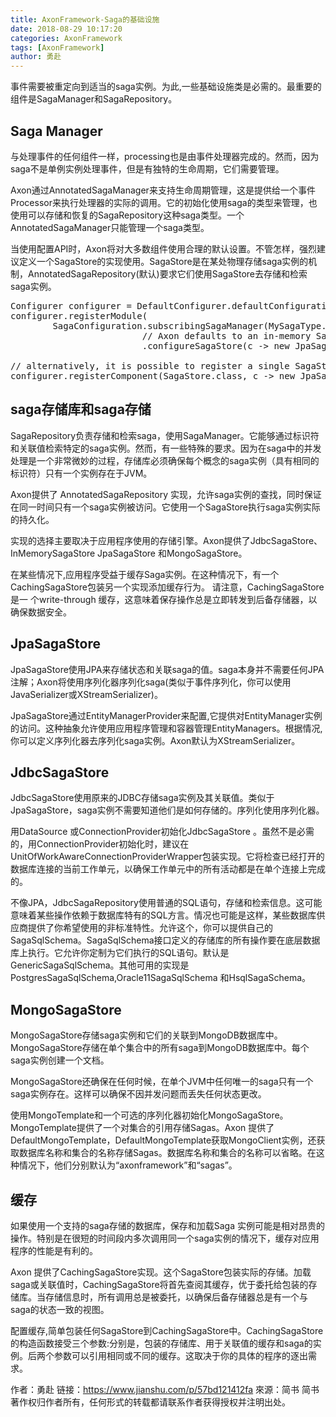 ```yaml
---
title: AxonFramework-Saga的基础设施
date: 2018-08-29 10:17:20
categories: AxonFramework
tags: [AxonFramework]
author: 勇赴
---
```


事件需要被重定向到适当的saga实例。为此,一些基础设施类是必需的。最重要的组件是SagaManager和SagaRepository。

<!-- more -->

## Saga Manager

与处理事件的任何组件一样，processing也是由事件处理器完成的。然而，因为saga不是单例实例处理事件，但是有独特的生命周期，它们需要管理。

Axon通过AnnotatedSagaManager来支持生命周期管理，这是提供给一个事件Processor来执行处理器的实际的调用。它的初始化使用saga的类型来管理，也使用可以存储和恢复的SagaRepository这种saga类型。一个AnnotatedSagaManager只能管理一个saga类型。

当使用配置API时，Axon将对大多数组件使用合理的默认设置。不管怎样，强烈建议定义一个SagaStore的实现使用。SagaStore是在某处物理存储saga实例的机制，AnnotatedSagaRepository(默认)要求它们使用SagaStore去存储和检索saga实例。

<pre>
Configurer configurer = DefaultConfigurer.defaultConfiguration();
configurer.registerModule(
        SagaConfiguration.subscribingSagaManager(MySagaType.class)
                         // Axon defaults to an in-memory SagaStore, defining another is recommended
                         .configureSagaStore(c -> new JpaSagaStore(...)));

// alternatively, it is possible to register a single SagaStore for all Saga types:
configurer.registerComponent(SagaStore.class, c -> new JpaSagaStore(...));
</pre>

## saga存储库和saga存储

SagaRepository负责存储和检索saga，使用SagaManager。它能够通过标识符和关联值检索特定的saga实例。然而，有一些特殊的要求。因为在saga中的并发处理是一个非常微妙的过程，存储库必须确保每个概念的saga实例（具有相同的标识符）只有一个实例存在于JVM。

Axon提供了 AnnotatedSagaRepository 实现，允许saga实例的查找，同时保证在同一时间只有一个saga实例被访问。它使用一个SagaStore执行saga实例实际的持久化。

实现的选择主要取决于应用程序使用的存储引擎。Axon提供了JdbcSagaStore、InMemorySagaStore JpaSagaStore 和MongoSagaStore。

在某些情况下,应用程序受益于缓存Saga实例。在这种情况下，有一个CachingSagaStore包装另一个实现添加缓存行为。
请注意，CachingSagaStore 是一 个write-through 缓存，这意味着保存操作总是立即转发到后备存储器，以确保数据安全。

## JpaSagaStore

JpaSagaStore使用JPA来存储状态和关联saga的值。saga本身并不需要任何JPA注解；Axon将使用序列化器序列化saga(类似于事件序列化，你可以使用JavaSerializer或XStreamSerializer)。

JpaSagaStore通过EntityManagerProvider来配置,它提供对EntityManager实例的访问。这种抽象允许使用应用程序管理和容器管理EntityManagers。根据情况,你可以定义序列化器去序列化saga实例。Axon默认为XStreamSerializer。

## JdbcSagaStore

JdbcSagaStore使用原来的JDBC存储saga实例及其关联值。类似于JpaSagaStore，saga实例不需要知道他们是如何存储的。序列化使用序列化器。

用DataSource 或ConnectionProvider初始化JdbcSagaStore 。虽然不是必需的，用ConnectionProvider初始化时，建议在UnitOfWorkAwareConnectionProviderWrapper包装实现。它将检查已经打开的数据库连接的当前工作单元，以确保工作单元中的所有活动都是在单个连接上完成的。

不像JPA，JdbcSagaRepository使用普通的SQL语句，存储和检索信息。这可能意味着某些操作依赖于数据库特有的SQL方言。情况也可能是这样，某些数据库供应商提供了你希望使用的非标准特性。允许这个，你可以提供自己的SagaSqlSchema。SagaSqlSchema接口定义的存储库的所有操作要在底层数据库上执行。它允许你定制为它们执行的SQL语句。默认是GenericSagaSqlSchema。其他可用的实现是PostgresSagaSqlSchema,Oracle11SagaSqlSchema 和HsqlSagaSchema。

## MongoSagaStore

MongoSagaStore存储saga实例和它们的关联到MongoDB数据库中。MongoSagaStore存储在单个集合中的所有saga到MongoDB数据库中。每个saga实例创建一个文档。

MongoSagaStore还确保在任何时候，在单个JVM中任何唯一的saga只有一个saga实例存在。这样可以确保不因并发问题而丢失任何状态更改。

使用MongoTemplate和一个可选的序列化器初始化MongoSagaStore。MongoTemplate提供了一个对集合的引用存储Sagas。Axon 提供了DefaultMongoTemplate，DefaultMongoTemplate获取MongoClient实例，还获取数据库名称和集合的名称存储Sagas。数据库名称和集合的名称可以省略。在这种情况下，他们分别默认为“axonframework”和“sagas”。

## 缓存
如果使用一个支持的saga存储的数据库，保存和加载Saga 实例可能是相对昂贵的操作。特别是在很短的时间段内多次调用同一个saga实例的情况下，缓存对应用程序的性能是有利的。

Axon 提供了CachingSagaStore实现。这个SagaStore包装实际的存储。加载saga或关联值时，CachingSagaStore将首先查阅其缓存，优于委托给包装的存储库。当存储信息时，所有调用总是被委托，以确保后备存储器总是有一个与saga的状态一致的视图。

配置缓存,简单包装任何SagaStore到CachingSagaStore中。CachingSagaStore的构造函数接受三个参数:分别是，包装的存储库、用于关联值的缓存和saga的实例。后两个参数可以引用相同或不同的缓存。这取决于你的具体的程序的逐出需求。

作者：勇赴
链接：https://www.jianshu.com/p/57bd121412fa
來源：简书
简书著作权归作者所有，任何形式的转载都请联系作者获得授权并注明出处。
